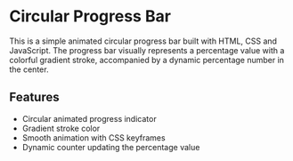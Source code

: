 # Circular Progress Bar 
This is a simple animated circular progress bar built with HTML, CSS and JavaScript. The progress bar visually represents a percentage value with a colorful gradient stroke, accompanied by a dynamic percentage number in the center.

## Features 
* Circular animated progress indicator 
* Gradient stroke color
* Smooth animation with CSS keyframes 
* Dynamic counter updating the percentage value

